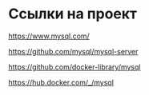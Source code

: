 # Ссылки на проект
https://www.mysql.com/

https://github.com/mysql/mysql-server

https://github.com/docker-library/mysql

https://hub.docker.com/_/mysql